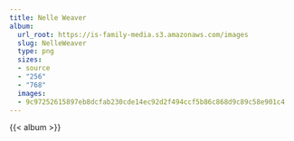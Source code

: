```yaml
---
title: Nelle Weaver
album:
  url_root: https://is-family-media.s3.amazonaws.com/images
  slug: NelleWeaver
  type: png
  sizes:
  - source
  - "256"
  - "768"
  images:
  - 9c97252615897eb8dcfab230cde14ec92d2f494ccf5b86c868d9c89c58e901c4
---
```

{{< album >}}
